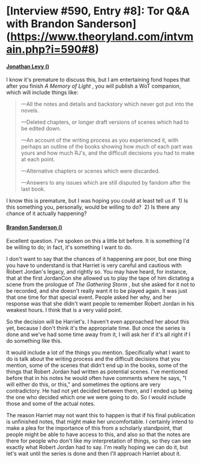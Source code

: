 # [Interview #590, Entry #8]: Tor Q&A with Brandon Sanderson](https://www.theoryland.com/intvmain.php?i=590#8)

#### [Jonathan Levy ()](http://www.tor.com/blogs/2010/12/open-call-for-brandon-sanderson-questions#149026)

I know it's premature to discuss this, but I am entertaining fond hopes that after you finish
*A Memory of Light*
, you will publish a WoT companion, which will include things like:

> —All the notes and details and backstory which never got put into the novels.
>   
> —Deleted chapters, or longer draft versions of scenes which had to be edited down.
>   
> —An account of the writing process as you experienced it, with perhaps an outline of the books showing how much of each part was yours and how much RJ's, and the difficult decisions you had to make at each point.
>   
> —Alternative chapters or scenes which were discarded.
>   
> —Answers to any issues which are still disputed by fandom after the last book.

I know this is premature, but I was hoping you could at least tell us if  1) Is this something you, personally, would be willing to do?  2) Is there any chance of it actually happening?

#### [Brandon Sanderson ()](http://www.tor.com/blogs/2011/01/your-questions-for-brandon-sanderson-answered)

Excellent question. I've spoken on this a little bit before. It is something I'd be willing to do; in fact, it's something I want to do.

I don't want to say that the chances of it happening are poor, but one thing you have to understand is that Harriet is very careful and cautious with Robert Jordan's legacy, and rightly so. You may have heard, for instance, that at the first JordanCon she allowed us to play the tape of him dictating a scene from the prologue of
*The Gathering Storm*
, but she asked for it not to be recorded, and she doesn't really want it to be played again. It was just that one time for that special event. People asked her why, and her response was that she didn't want people to remember Robert Jordan in his weakest hours. I think that is a very valid point.

So the decision will be Harriet's. I haven't even approached her about this yet, because I don't think it's the appropriate time. But once the series is done and we've had some time away from it, I will ask her if it's all right if I do something like this.

It would include a lot of the things you mention. Specifically what I want to do is talk about the writing process and the difficult decisions that you mention, some of the scenes that didn't end up in the books, some of the things that Robert Jordan had written as potential scenes. I've mentioned before that in his notes he would often have comments where he says, "I will either do this, or this," and sometimes the options are very contradictory. He had not yet decided between them, and I ended up being the one who decided which one we were going to do. So I would include those and some of the actual notes.

The reason Harriet may not want this to happen is that if his final publication is unfinished notes, that might make her uncomfortable. I certainly intend to make a plea for the importance of this from a scholarly standpoint, that people might be able to have access to this, and also so that the notes are there for people who don't like my interpretation of things, so they can see exactly what Robert Jordan had to say. I'm really hoping we can do it, but let's wait until the series is done and then I'll approach Harriet about it.

